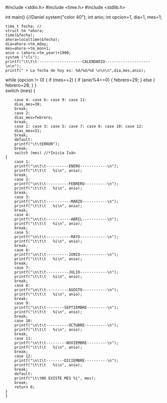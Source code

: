 #include <stdio.h>
#include <time.h>
#include <stdlib.h>

int main() {//Daniel
	system("color 40");
	int anio;
	int opcion=1, dia=1, mes=1;
	
	time_t fecha; //
	struct tm *ahora;
	time(&fecha); 
	ahora=localtime(&fecha); 
	dia=ahora->tm_mday;
	mes=ahora->tm_mon+1; 
	anio = (ahora->tm_year)+1900; 
	system ("cls"); 
	printf("\t\t\t--------------------CALENDARIO--------------------\n\n"); 
	printf(" > La fecha de hoy es: %d/%d/%d \n\n\n",dia,mes,anio); 
  while (opcion != 0) 
	{
	if (mes==2)
	{
		if (anio%4==0) 
		{
			febrero=29; 
		}
		else
		{
			febrero=28; 
		}
	}	
	switch (mes)
	{
	
		case 4: case 6: case 9: case 11: 
		dias_mes=30; 
		break; 
		case 2: 
		dias_mes=febrero; 
		break; 
		case 1: case 3: case 5: case 7: case 8: case 10: case 12: 
		dias_mes=31; 
		break; 
		default:
		printf("\t\tERROR");
		break;
		switch (mes) //*Inicia Iván
	{
		case 1: 
		printf("\n\t\t----------ENERO------------\n");
		printf("\t\t\t   %i\n", anio);
		break;
		case 2:
		printf("\n\t\t----------FEBRERO----------\n");
		printf("\t\t\t   %i\n", anio);
		break;
		case 3:
		printf("\n\t\t-----------MARZO-----------\n");
		printf("\t\t\t   %i\n", anio);
		break;
		case 4:
		printf("\n\t\t-----------ABRIL-----------\n");
		printf("\t\t\t   %i\n", anio);
		break;
		case 5:
		printf("\n\t\t-----------MAYO------------\n");
		printf("\t\t\t   %i\n", anio);
		break;
		case 6:
		printf("\n\t\t----------JUNIO------------\n");
		printf("\t\t\t   %i\n", anio);
		break;
		case 7:
		printf("\n\t\t----------JULIO------------\n");
		printf("\t\t\t   %i\n", anio);
		break;
		case 8:
		printf("\n\t\t----------AGOSTO-----------\n");
		printf("\t\t\t   %i\n", anio);
		break;
		case 9:
		printf("\n\t\t--------SEPTIEMBRE---------\n");
		printf("\t\t\t   %i\n", anio);
		break;
		case 10:
		printf("\n\t\t----------OCTUBRE----------\n");
		printf("\t\t\t   %i\n", anio);
		break;
		case 11:
		printf("\n\t\t---------NOVIEMBRE---------\n");
		printf("\t\t\t   %i\n", anio);
		break;
		case 12:
		printf("\n\t\t--------DICIEMBRE----------\n");
		printf("\t\t\t   %i\n", anio);
		break;
		default:
		printf("\t\tNO EXISTE MES %i", mes);
		break;
		return 0;
	} 
	}
